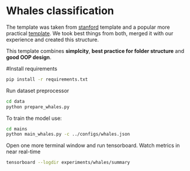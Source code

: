 # Whales classification

The template was taken from [stanford](https://cs230-stanford.github.io/project-code-examples.html) template and a popular more practical [template](https://www.reddit.com/r/MachineLearning/comments/7ven9f/p_best_practice_for_tensorflow_project_template/). We took best things from both, merged it with our experience and created this structure. 

This template combines  **simplcity**, **best practice for folder structure** and **good OOP design**.


#Install requirements
```bash
pip install -r requirements.txt
```

Run dataset preprocessor
```bash
cd data
python prepare_whales.py
```

To train the model use:
```bash
cd mains
python main_whales.py -c ../configs/whales.json
```

Open one more terminal window and run tensorboard. Watch metrics in near real-time
```bash
tensorboard --logdir experiments/whales/summary
```
